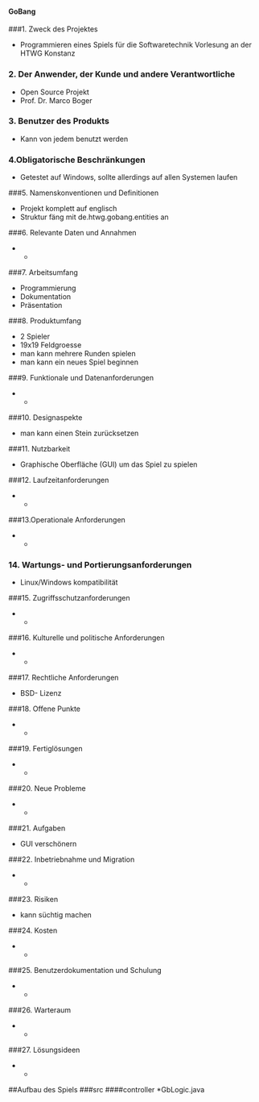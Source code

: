 #### GoBang

###1. Zweck des Projektes
* Programmieren eines Spiels für die Softwaretechnik Vorlesung an der HTWG Konstanz

### 2. Der Anwender, der Kunde und andere Verantwortliche
* Open Source Projekt
* Prof. Dr. Marco Boger 

### 3. Benutzer des Produkts
* Kann von jedem benutzt werden

### 4.Obligatorische Beschränkungen
* Getestet auf Windows, sollte allerdings auf allen Systemen laufen

###5. Namenskonventionen und Definitionen
* Projekt komplett auf englisch
* Struktur fäng mit de.htwg.gobang.entities an

###6. Relevante Daten und Annahmen
* -

###7. Arbeitsumfang
* Programmierung
* Dokumentation
* Präsentation

###8. Produktumfang
* 2 Spieler 
* 19x19 Feldgroesse
* man kann mehrere Runden spielen
* man kann ein neues Spiel beginnen

###9. Funktionale und Datenanforderungen
* -

###10. Designaspekte
* man kann einen Stein zurücksetzen

###11. Nutzbarkeit
* Graphische Oberfläche (GUI) um das Spiel zu spielen

###12. Laufzeitanforderungen
* -

###13.Operationale Anforderungen
* -

### 14. Wartungs- und Portierungsanforderungen
* Linux/Windows kompatibilität

###15. Zugriffsschutzanforderungen
* -

###16. Kulturelle und politische Anforderungen
* -

###17. Rechtliche Anforderungen
* BSD- Lizenz

###18. Offene Punkte
* -

###19. Fertiglösungen
* -

###20. Neue Probleme
* -

###21. Aufgaben
* GUI verschönern

###22. Inbetriebnahme und Migration
* -

###23. Risiken
* kann süchtig machen

###24. Kosten
* -

###25. Benutzerdokumentation und Schulung
* -

###26. Warteraum
* -

###27. Lösungsideen
* -

##Aufbau des Spiels
###src
####controller
*GbLogic.java
###
